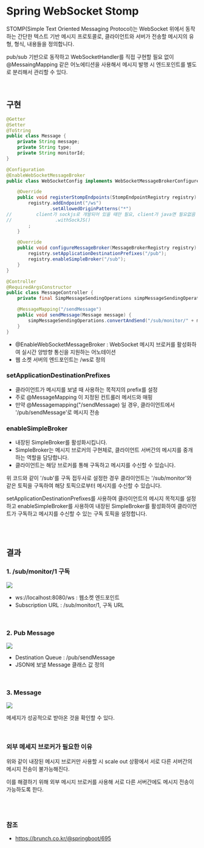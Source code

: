 # Spring WebSocket Stomp 
STOMP(Simple Text Oriented Messaging Protocol)는 WebSocket 위에서 동작하는 간단한 텍스트 기반 메시지 프로토콜로, 클라이언트와 서버가 전송할 메시지의 유형, 형식, 내용들을 정의합니다.

pub/sub 기반으로 동작하고 WebSocketHandler를 직접 구현할 필요 없이 @MessaingMapping 같은 어노에티션을 사용해서 메시지 발행 시 엔드포인트를 별도로 분리해서 관리할 수 있다.

<br>

## 구현
``` java
@Getter
@Setter
@ToString
public class Message {
    private String message;
    private String type;
    private String monitorId;
}

@Configuration
@EnableWebSocketMessageBroker
public class WebSocketConfig implements WebSocketMessageBrokerConfigurer {

    @Override
    public void registerStompEndpoints(StompEndpointRegistry registry) {
        registry.addEndpoint("/ws")
                .setAllowedOriginPatterns("*")
//         client가 sockjs로 개발되어 있을 때만 필요, client가 java면 필요없음
//                .withSockJS()
        ;
    }

    @Override
    public void configureMessageBroker(MessageBrokerRegistry registry) {
        registry.setApplicationDestinationPrefixes("/pub");
        registry.enableSimpleBroker("/sub");
    }
}

@Controller
@RequiredArgsConstructor
public class MessageController {
    private final SimpMessageSendingOperations simpMessageSendingOperations;

    @MessageMapping("/sendMessage")
    public void sendMessage(Message message) {
        simpMessageSendingOperations.convertAndSend("/sub/monitor/" + message.getMonitorId(), message);
    }
}
```

- @EnableWebSocketMessageBroker : WebSocket 메시지 브로커를 활성화하여 실시간 양방향 통신을 지원하는 어노테이션
- 웹 소켓 서버의 엔드포인트는 /ws로 정의

### setApplicationDestinationPrefixes 
- 클라이언트가 메시지를 보낼 때 사용하는 목적지의 prefix를 설정
- 주로 @MessageMapping 이 지정된 컨트롤러 메서드와 매핑
- 만약 @Messagemapping("/sendMessage) 일 경우, 클라이언트에서 '/pub/sendMessage'로 메시지 전송


### enableSimpleBroker
- 내장된 SimpleBroker를 활성화시킵니다.
- SimpleBroker는 메시지 브로커의 구현체로, 클라이언트 서버간의 메시지를 중개하는 역할을 담당합니다.
- 클라이언트는 해당 브로커를 통해 구독하고 메시지를 수신할 수 있습니다.

위 코드와 같이 '/sub'를 구독 접두사로 설정한 경우 클라이언트는 '/sub/monitor'와 같은 토픽을 구독하여 해당 토픽으로부터 메시지를 수신할 수 있습니다.

setApplicationDestinationPrefixes를 사용하여 클라이언트의 메시지 목적지를 설정하고 enableSimpleBroker를 사용하여 내장된 SimpleBroker를 활성화하여 클라이언트가 구독하고 메시지를 수신할 수 있는 구독 토픽을 설정합니다.


<br>
<br>

## 결과
### 1. /sub/monitor/1 구독
![](../image/stomp_1.png)

- ws://localhost:8080/ws : 웹소켓 엔드포인트
- Subscription URL : /sub/monitor/1, 구독 URL

<br>

### 2. Pub Message
![](../image/stomp_2.png)
- Destination Queue : /pub/sendMessage
- JSON에 보낼 Message 클래스 값 정의


<br>

### 3. Message

![](../image/stomp_3.png)


메세지가 성공적으로 받아온 것을 확인할 수 있다.

<br>

### 외부 메세지 브로커가 필요한 이유
위와 같이 내장된 메시지 브로커만 사용할 시 scale out 상황에서 서로 다른 서버간의 메시지 전송이 불가능해진다.

이를 해결하기 위해 외부 메시지 브로커를 사용해 서로 다른 서버간에도 메시지 전송이 가능하도록 한다.

<br>
<br>

### 참조
- https://brunch.co.kr/@springboot/695